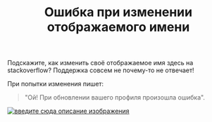 ﻿---
title: "Ошибка при изменении отображаемого имени"
se.owner.user_id: 556545
se.owner.display_name: "Djon"
se.owner.link: "https://ru.meta.stackoverflow.com/users/556545/djon"
se.link: "https://ru.meta.stackoverflow.com/questions/14328/%d0%9e%d1%88%d0%b8%d0%b1%d0%ba%d0%b0-%d0%bf%d1%80%d0%b8-%d0%b8%d0%b7%d0%bc%d0%b5%d0%bd%d0%b5%d0%bd%d0%b8%d0%b8-%d0%be%d1%82%d0%be%d0%b1%d1%80%d0%b0%d0%b6%d0%b0%d0%b5%d0%bc%d0%be%d0%b3%d0%be-%d0%b8%d0%bc%d0%b5%d0%bd%d0%b8"
se.question_id: 14328
se.post_type: question
---
<p>Подскажите, как изменить своё отображаемое имя здесь на stackoverflow? Поддержка совсем не почему-то не отвечает!</p>
<p>При попытки изменения пишет:</p>
<blockquote>
<p>&quot;Ой! При обновлении вашего профиля произошла ошибка&quot;.</p>
</blockquote>
<p><a href="https://i.sstatic.net/9nW8nQZK.png" rel="nofollow noreferrer"><img src="https://i.sstatic.net/9nW8nQZK.png" alt="введите сюда описание изображения" /></a></p>
